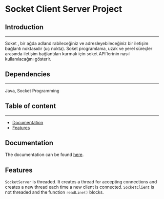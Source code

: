# Socket Client Server Project

## Introduction

------------


Soket , bir ağda adlandırabileceğiniz ve adresleyebileceğiniz bir iletişim bağlantı noktasıdır (uç nokta). Soket programlama, uzak ve yerel süreçler arasında iletişim bağlantıları kurmak için soket API'lerinin nasıl kullanılacağını gösterir.

## Dependencies
------------
Java, Socket Programming

## Table of content

------------

- [Documentation](https://github.com/latifkara/Socket_client_server "Documentation")
- [Features](https://github.com/latifkara/Socket_client_server "Features")

## Documentation
The documentation can be found [here](https://socketio.github.io/socket.io-client-java/installation.html "here").

## Features
```SocketServer``` is threaded. It creates a thread for accepting connections and creates a new thread each time a new client is connected. ```SocketClient``` is not threaded and the function ```readLine()``` blocks.
